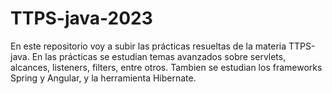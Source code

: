# TTPS-java-2023

En este repositorio voy a subir las prácticas resueltas de la materia TTPS-java.
En las prácticas se estudian temas avanzados sobre servlets, alcances, listeners, filters, entre otros.
Tambien se estudian los frameworks Spring y Angular, y la herramienta Hibernate.
